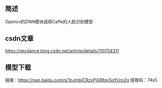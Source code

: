 ## 简述
Opencv的DNN模块调用Caffe的人脸识别模型

## csdn文章
https://skydance.blog.csdn.net/article/details/110704311

## 模型下载
链接：https://pan.baidu.com/s/1pJmbiCRzxPjGMqvSoYUm2g 
提取码：74s5